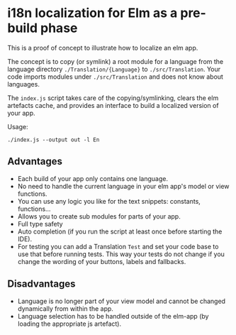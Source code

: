 # i18n localization for Elm as a pre-build phase

This is a proof of concept to illustrate how to localize an elm app.

The concept is to copy (or symlink) a root module for a language from the
language directory `./Translation/{Language}` to `./src/Translation`. Your code
imports modules under `./src/Translation` and does not know about languages.

The `index.js` script takes care of the copying/symlinking, clears the elm
artefacts cache, and provides an interface to build a localized version
of your app.

Usage:

`./index.js --output out -l En`

## Advantages

+ Each build of your app only contains one language.
+ No need to handle the current language in your elm app's model or view functions.
+ You can use any logic you like for the text snippets: constants, functions...
+ Allows you to create sub modules for parts of your app.
+ Full type safety
+ Auto completion (if you run the script at least once before starting the IDE).
+ For testing you can add a Translation `Test` and set your code base to use
  that before running tests. This way your tests do not change if you change the
  wording of your buttons, labels and fallbacks.

## Disadvantages

- Language is no longer part of your view model and cannot be changed dynamically from within the app.
- Language selection has to be handled outside of the elm-app (by loading the appropriate js artefact).
